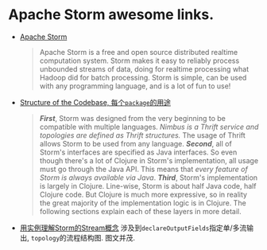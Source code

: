 # Apache Storm awesome links.

- [Apache Storm](https://storm.apache.org/index.html)
  > Apache Storm is a free and open source distributed realtime computation system. Storm makes it easy to reliably process unbounded streams of data, doing for realtime processing what Hadoop did for batch processing. Storm is simple, can be used with any programming language, and is a lot of fun to use!

- [Structure of the Codebase, 每个`package`的用途](https://storm.apache.org/releases/1.1.0/Structure-of-the-codebase.html)
  > ***First***, Storm was designed from the very beginning to be compatible with multiple languages. _Nimbus is a Thrift service and topologies are defined as Thrift structures._ The usage of Thrift allows Storm to be used from any language. ***Second***, all of Storm's interfaces are specified as Java interfaces. So even though there's a lot of Clojure in Storm's implementation, all usage must go through the Java API. This means that _every feature of Storm is always available via Java_.
  ***Third***, Storm's implementation is largely in Clojure. Line-wise, Storm is about half Java code, half Clojure code. But Clojure is much more expressive, so in reality the great majority of the implementation logic is in Clojure.
  The following sections explain each of these layers in more detail.

- [用实例理解Storm的Stream概念](http://zqhxuyuan.github.io/2016/06/30/Hello-Storm/)
涉及到`declareOutputFields`指定单/多流输出, `topology`的流程结构图. 图文并茂.
